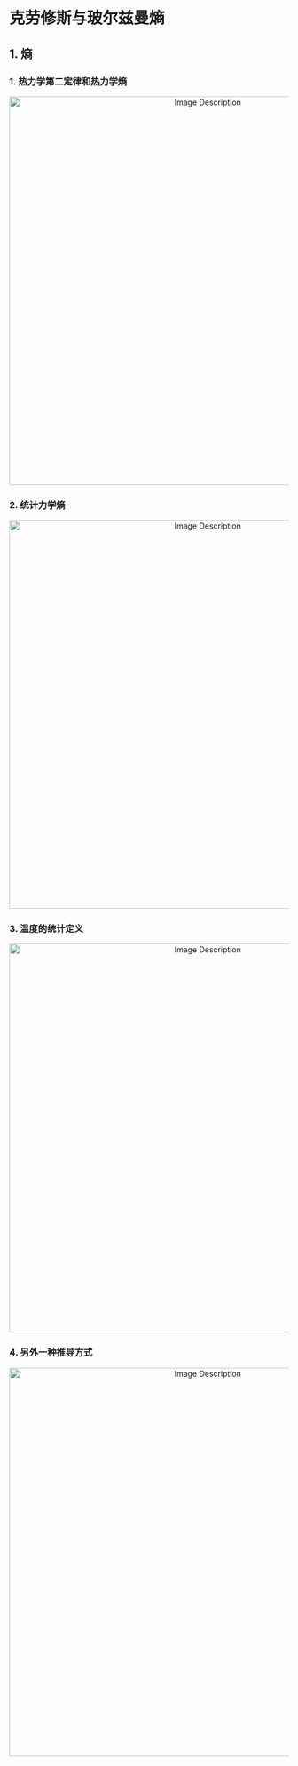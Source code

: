 # 克劳修斯与玻尔兹曼熵

## 1. 熵

### 1. 热力学第二定律和热力学熵

<p align="center">
<img src="https://19640810.xyz/05_image/01_imageHost/20240419-151626.png" alt="Image Description" width="700">
</p>

### 2. 统计力学熵

<p align="center">
<img src="https://19640810.xyz/05_image/01_imageHost/20240419-152017.png" alt="Image Description" width="700">
</p>


### 3. 温度的统计定义

<p align="center">
<img src="https://19640810.xyz/05_image/01_imageHost/20240419-152302.png" alt="Image Description" width="700">
</p>


### 4. 另外一种推导方式

<p align="center">
<img src="https://19640810.xyz/05_image/01_imageHost/20240419-152633.png" alt="Image Description" width="700">
</p>



